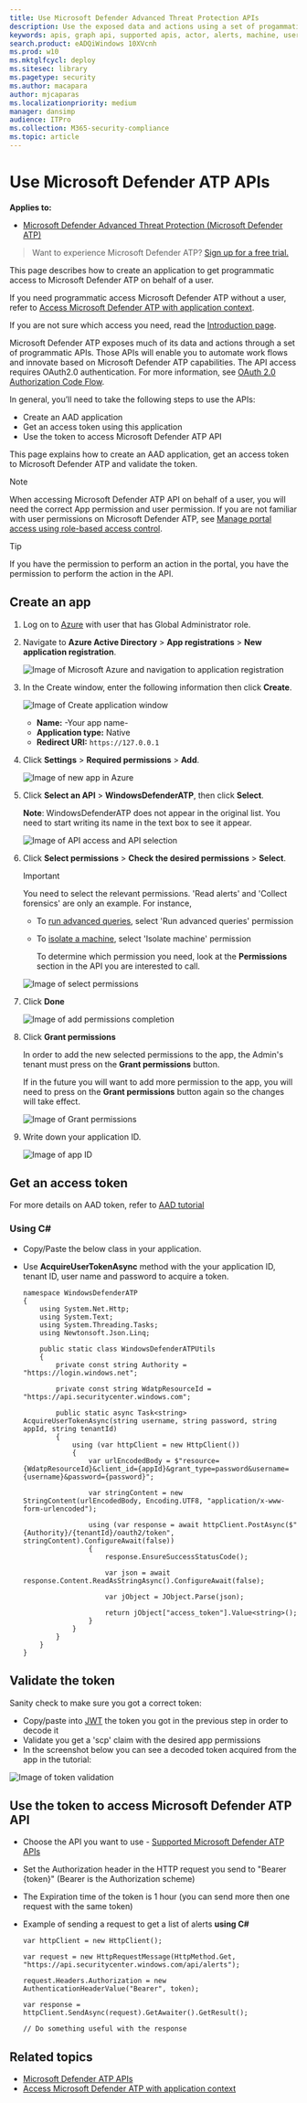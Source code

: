 ```yaml
---
title: Use Microsoft Defender Advanced Threat Protection APIs  
description: Use the exposed data and actions using a set of progammatic APIs that are part of the Microsoft Intelligence Security Graph.
keywords: apis, graph api, supported apis, actor, alerts, machine, user, domain, ip, file, advanced hunting, query
search.product: eADQiWindows 10XVcnh
ms.prod: w10
ms.mktglfcycl: deploy
ms.sitesec: library
ms.pagetype: security
ms.author: macapara
author: mjcaparas
ms.localizationpriority: medium
manager: dansimp
audience: ITPro
ms.collection: M365-security-compliance 
ms.topic: article
---
```


# Use Microsoft Defender ATP APIs

**Applies to:**
- [Microsoft Defender Advanced Threat Protection (Microsoft Defender ATP)](https://go.microsoft.com/fwlink/p/?linkid=2069559)

> Want to experience Microsoft Defender ATP? [Sign up for a free trial.](https://www.microsoft.com/en-us/WindowsForBusiness/windows-atp?ocid=docs-wdatp-exposedapis-abovefoldlink)

This page describes how to create an application to get programmatic access to Microsoft Defender ATP on behalf of a user.

If you need programmatic access Microsoft Defender ATP without a user, refer to [Access Microsoft Defender ATP with application context](exposed-apis-create-app-webapp.md).

If you are not sure which access you need, read the [Introduction page](apis-intro.md).

Microsoft Defender ATP exposes much of its data and actions through a set of programmatic APIs. Those APIs will enable you to automate work flows and innovate based on Microsoft Defender ATP capabilities. The API access requires OAuth2.0 authentication. For more information, see [OAuth 2.0 Authorization Code Flow](https://docs.microsoft.com/en-us/azure/active-directory/develop/active-directory-v2-protocols-oauth-code).

In general, you’ll need to take the following steps to use the APIs:
- Create an AAD application
- Get an access token using this application
- Use the token to access Microsoft Defender ATP API

This page explains how to create an AAD application, get an access token to Microsoft Defender ATP and validate the token.

>[!NOTE]
> When accessing Microsoft Defender ATP API on behalf of a user, you will need the correct App permission and user permission.
> If you are not familiar with user permissions on Microsoft Defender ATP, see [Manage portal access using role-based access control](rbac.md).

>[!TIP]
> If you have the permission to perform an action in the portal, you have the permission to perform the action in the API.

## Create an app

1.	Log on to [Azure](https://portal.azure.com) with user that has Global Administrator role.

2.	Navigate to **Azure Active Directory** > **App registrations** > **New application registration**. 

    ![Image of Microsoft Azure and navigation to application registration](images/atp-azure-new-app.png)

3.	In the Create window, enter the following information then click **Create**.

    ![Image of Create application window](images/nativeapp-create.png)

    - **Name:** -Your app name-
    - **Application type:** Native
    - **Redirect URI:** `https://127.0.0.1`


4.	Click **Settings** > **Required permissions** > **Add**.

    ![Image of new app in Azure](images/nativeapp-add-permission.png)

5.	Click **Select an API** > **WindowsDefenderATP**, then click **Select**.
	
	**Note**: WindowsDefenderATP does not appear in the original list. You need to start writing its name in the text box to see it appear.

    ![Image of API access and API selection](images/webapp-add-permission-2.png)

6. Click **Select permissions** > **Check the desired permissions** > **Select**.
	
	>[!IMPORTANT]
    >You need to select the relevant permissions. 'Read alerts' and 'Collect forensics' are only an example.
	For instance,

    - To [run advanced queries](run-advanced-query-api.md), select 'Run advanced queries' permission
    - To [isolate a machine](isolate-machine.md), select 'Isolate machine' permission

       To determine which permission you need, look at the **Permissions** section in the API you are interested to call.

    ![Image of select permissions](images/nativeapp-select-permissions.png)


7. Click **Done**

    ![Image of add permissions completion](images/nativeapp-add-permissions-end.png)

8. Click **Grant permissions**

	In order to add the new selected permissions to the app, the Admin's tenant must press on the **Grant permissions** button.

	If in the future you will want to add more permission to the app, you will need to press on the **Grant permissions** button again so the changes will take effect.

	![Image of Grant permissions](images/webapp-grant-permissions.png)

9. Write down your application ID.
    
	![Image of app ID](images/nativeapp-get-appid.png)


## Get an access token

For more details on AAD token, refer to [AAD tutorial](https://docs.microsoft.com/en-us/azure/active-directory/develop/active-directory-v2-protocols-oauth-client-creds)

### Using C#

- Copy/Paste the below class in your application.
- Use **AcquireUserTokenAsync** method with the your application ID, tenant ID, user name and password to acquire a token.

	```
	namespace WindowsDefenderATP
	{
		using System.Net.Http;
		using System.Text;
		using System.Threading.Tasks;
		using Newtonsoft.Json.Linq;

		public static class WindowsDefenderATPUtils
		{
			private const string Authority = "https://login.windows.net";

			private const string WdatpResourceId = "https://api.securitycenter.windows.com";

			public static async Task<string> AcquireUserTokenAsync(string username, string password, string appId, string tenantId)
			{
				using (var httpClient = new HttpClient())
				{
					var urlEncodedBody = $"resource={WdatpResourceId}&client_id={appId}&grant_type=password&username={username}&password={password}";

					var stringContent = new StringContent(urlEncodedBody, Encoding.UTF8, "application/x-www-form-urlencoded");

					using (var response = await httpClient.PostAsync($"{Authority}/{tenantId}/oauth2/token", stringContent).ConfigureAwait(false))
					{
						response.EnsureSuccessStatusCode();

						var json = await response.Content.ReadAsStringAsync().ConfigureAwait(false);

						var jObject = JObject.Parse(json);

						return jObject["access_token"].Value<string>();
					}
				}
			}
		}
	}
	```

## Validate the token

Sanity check to make sure you got a correct token:
- Copy/paste into [JWT](https://jwt.ms) the token you got in the previous step in order to decode it
- Validate you get a 'scp' claim with the desired app permissions
- In the screenshot below you can see a decoded token acquired from the app in the tutorial:

![Image of token validation](images/nativeapp-decoded-token.png)

## Use the token to access Microsoft Defender ATP API

- Choose the API you want to use - [Supported Microsoft Defender ATP APIs](exposed-apis-list.md)
- Set the Authorization header in the HTTP request you send to "Bearer {token}" (Bearer is the Authorization scheme)
- The Expiration time of the token is 1 hour (you can send more then one request with the same token)

- Example of sending a request to get a list of alerts **using C#** 
	```
	var httpClient = new HttpClient();

	var request = new HttpRequestMessage(HttpMethod.Get, "https://api.securitycenter.windows.com/api/alerts");

	request.Headers.Authorization = new AuthenticationHeaderValue("Bearer", token);

	var response = httpClient.SendAsync(request).GetAwaiter().GetResult();

	// Do something useful with the response
	```

## Related topics
- [Microsoft Defender ATP APIs](exposed-apis-list.md)
- [Access Microsoft Defender ATP with application context](exposed-apis-create-app-webapp.md)